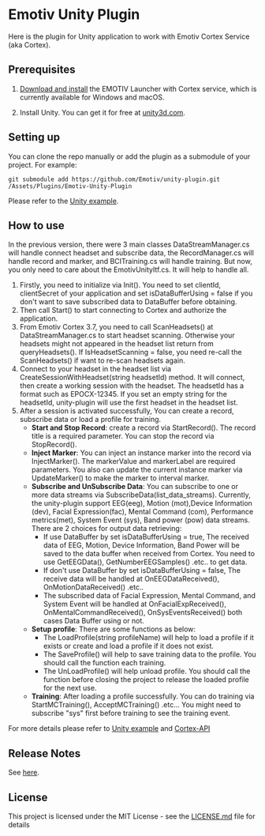 # Emotiv Unity Plugin

Here is the plugin for Unity application to work with Emotiv Cortex Service (aka Cortex).

## Prerequisites

1. [Download and install](https://www.emotiv.com/developer/) the EMOTIV Launcher with Cortex service, which is currently available for Windows and macOS.

2. Install Unity. You can get it for free at [unity3d.com](https://unity3d.com/get-unity/download).

## Setting up

You can clone the repo manually or add the plugin as a submodule of your project.
For example:
```
git submodule add https://github.com/Emotiv/unity-plugin.git /Assets/Plugins/Emotiv-Unity-Plugin
```
Please refer to the [Unity example](https://github.com/Emotiv/cortex-v2-example/tree/master/unity).

## How to use
In the previous version, there were 3 main classes DataStreamManager.cs will handle connect headset and subscribe data, the RecordManager.cs will handle record and marker, and BCITraining.cs will handle training. But now, you only need to care about the EmotivUnityItf.cs. It will help to handle all.  

1. Firstly, you need to initialize via Init(). You need to set clientId, clientSecret of your application and set isDataBufferUsing = false if you don't want to save subscribed data to DataBuffer before obtaining.
2. Then call Start() to start connecting to Cortex and authorize the application.
3. From Emotiv Cortex 3.7, you need to call ScanHeadsets() at DataStreamManager.cs to start headset scanning. Otherwise your headsets might not appeared in the headset list return from queryHeadsets(). If IsHeadsetScanning = false, you need re-call the ScanHeadsets() if want to re-scan headsets again.
4. Connect to your headset in the headset list via CreateSessionWithHeadset(string headsetId) method. It will connect, then create a working session with the headset. The headsetId has a format such as EPOCX-12345. If you set an empty string for the headsetId, unity-plugin will use the first headset in the headset list.
5. After a session is activated successfully, You can create a record, subscribe data or load a profile for training.  
	- **Start and Stop Record**: create a record via StartRecord(). The record title is a required parameter. You can stop the record via StopRecord().
	- **Inject Marker**: You can inject an instance marker into the record via InjectMarker(). The markerValue and markerLabel are required parameters. You also can update the current instance marker via UpdateMarker() to make the marker to interval marker.  
	- **Subscribe and UnSubscribe Data**: You can subscribe to one or more data streams via SubscribeData(list_data_streams). Currently, the unity-plugin support EEG(eeg), Motion (mot),Device Information (dev), Facial Expression(fac), Mental Command (com), Performance metrics(met), System Event (sys), Band power (pow) data streams. There are 2 choices for output data retrieving:
		- If use DataBuffer by set isDataBufferUsing = true, The received data of EEG, Motion, Device Information, Band Power will be saved to the data buffer when received from Cortex. You need to use GetEEGData(), GetNumberEEGSamples()  .etc.. to get data.
		- If don't use DataBuffer by set isDataBufferUsing = false, The receive data will be handled at OnEEGDataReceived(), OnMotionDataReceived() .etc..
		- The subscribed data of Facial Expression, Mental Command, and System Event will be handled at OnFacialExpReceived(), OnMentalCommandReceived(), OnSysEventsReceived() both cases Data Buffer using or not.  
	- **Setup profile**: There are some functions as below:
		- The  LoadProfile(string profileName) will help to load a profile if it exists or create and load a profile if it does not exist.  
		- The SaveProfile() will help to save training data to the profile. You should call the function each training.
		- The UnLoadProfile() will help unload profile. You should call the function before closing the project to release the loaded profile for the next use.
	- **Training**: After loading a profile successfully. You can do training via StartMCTraining(), AcceptMCTraining() .etc... You might need to subscribe "sys" first before training to see the training event.


For more details please refer to [Unity example](https://github.com/Emotiv/cortex-v2-example/tree/master/unity) 
and [Cortex-API](https://emotiv.gitbook.io/cortex-api/)
## Release Notes

See <a href="Documentation/ReleaseNotes.md">here</a>.

## License

This project is licensed under the MIT License - see the [LICENSE.md](LICENSE.md) file for details


